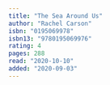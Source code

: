 ```yaml
---
title: "The Sea Around Us"
author: "Rachel Carson"
isbn: "0195069978"
isbn13: "9780195069976"
rating: 4
pages: 288
read: "2020-10-10"
added: "2020-09-03"
---
```


